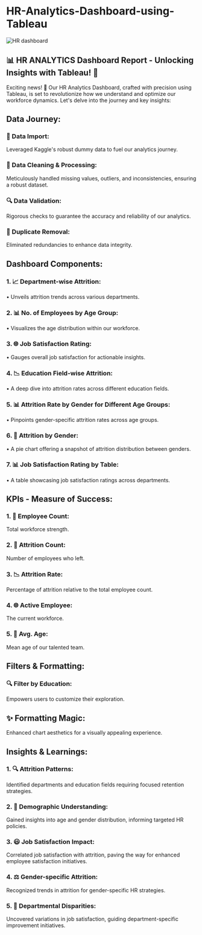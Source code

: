 # HR-Analytics-Dashboard-using-Tableau
![HR dashboard](https://github.com/Kumar28494/HR-Analytics-Dashboard-using-Tableau/assets/145334281/66ec4b15-5d97-4097-8c23-7e9657fea37a)

## 📊 HR ANALYTICS Dashboard Report - Unlocking Insights with Tableau! 🚀

Exciting news! 🌟 Our HR Analytics Dashboard, crafted with precision using Tableau, is set to revolutionize how we understand and optimize our workforce dynamics. Let's delve into the journey and key insights:
## Data Journey:
### 🔄 Data Import: 
Leveraged Kaggle's robust dummy data to fuel our analytics journey.
### 🧹 Data Cleaning & Processing: 
Meticulously handled missing values, outliers, and inconsistencies, ensuring a robust dataset.
### 🔍 Data Validation:
Rigorous checks to guarantee the accuracy and reliability of our analytics.
### 🚫 Duplicate Removal: 
Eliminated redundancies to enhance data integrity.
## Dashboard Components:
### 1.	📈 Department-wise Attrition:
•	Unveils attrition trends across various departments.
### 2.	📊 No. of Employees by Age Group:
•	Visualizes the age distribution within our workforce.
### 3.	🌐 Job Satisfaction Rating:
•	Gauges overall job satisfaction for actionable insights.
### 4.	📉 Education Field-wise Attrition:
•	A deep dive into attrition rates across different education fields.
### 5.	📊 Attrition Rate by Gender for Different Age Groups:
•	Pinpoints gender-specific attrition rates across age groups.
### 6.	🍰 Attrition by Gender:
•	A pie chart offering a snapshot of attrition distribution between genders.
### 7.	📊 Job Satisfaction Rating by Table:
•	A table showcasing job satisfaction ratings across departments.
## KPIs - Measure of Success:
### 1.	🤝 Employee Count:
Total workforce strength.
### 2.	💼 Attrition Count:
Number of employees who left.
### 3.	📉 Attrition Rate:
Percentage of attrition relative to the total employee count.
### 4.	🌐 Active Employee:
The current workforce.
### 5.	📅 Avg. Age:
Mean age of our talented team.
## Filters & Formatting:
### 🔍 Filter by Education: 
Empowers users to customize their exploration.
## ✨ Formatting Magic:
Enhanced chart aesthetics for a visually appealing experience.
## Insights & Learnings:
### 1.	🔍 Attrition Patterns:
Identified departments and education fields requiring focused retention strategies.
### 2.	👥 Demographic Understanding:
Gained insights into age and gender distribution, informing targeted HR policies.
### 3.	😃 Job Satisfaction Impact:
Correlated job satisfaction with attrition, paving the way for enhanced employee satisfaction initiatives.
### 4.	⚖️ Gender-specific Attrition:
Recognized trends in attrition for gender-specific HR strategies.
### 5.	🏢 Departmental Disparities:
Uncovered variations in job satisfaction, guiding department-specific improvement initiatives.
